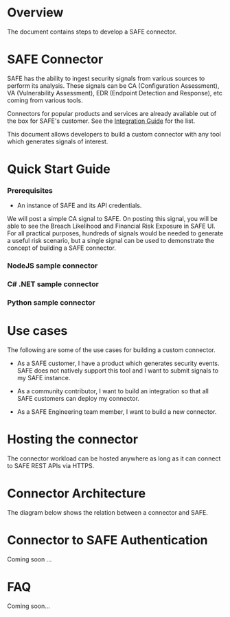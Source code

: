 # Overview
The document contains steps to develop a SAFE connector. 

# SAFE Connector
SAFE has the ability to ingest security signals from various sources to perform its analysis. These signals can be CA (Configuration Assessment), VA (Vulnerability Assessment), EDR (Endpoint Detection and Response), etc coming from various tools.

Connectors for popular products and services are already available out of the box for SAFE's customer. See the [Integration Guide](https://docs.safe.security/safe3/docs/integration-guide) for the list.

This document allows developers to build a custom connector with any tool which generates signals of interest.

# Quick Start Guide
### Prerequisites
- An instance of SAFE and its API credentials.

We will post a simple CA signal to SAFE. On posting this signal, you will be able to see the Breach Likelihood and Financial Risk Exposure in SAFE UI. For all practical purposes, hundreds of signals would be needed to generate a useful risk scenario, but a single signal can be used to demonstrate the concept of building a SAFE connector.

### NodeJS sample connector

### C# .NET sample connector

### Python sample connector



# Use cases
The following are some of the use cases for building a custom connector.
- As a SAFE customer, I have a product which generates security events. SAFE does not natively support this tool and I want to submit signals to my SAFE instance.

- As a community contributor, I want to build an integration so that all SAFE customers can deploy my connector.

- As a SAFE Engineering team member, I want to build a new connector. 

# Hosting the connector
The connector workload can be hosted anywhere as long as it can connect to SAFE REST APIs via HTTPS.

# Connector Architecture
The diagram below shows the relation between a connector and SAFE.

# Connector to SAFE Authentication
Coming soon ...

# FAQ
Coming soon...